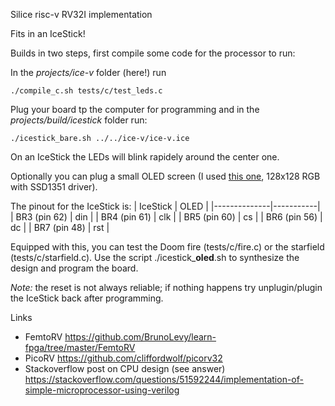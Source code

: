 Silice risc-v RV32I implementation

Fits in an IceStick!

Builds in two steps, first compile some code for the processor to run:

In the *projects/ice-v* folder (here!) run
```
./compile_c.sh tests/c/test_leds.c
```

Plug your board tp the computer for programming and in the *projects/build/icestick* folder run:
```
./icestick_bare.sh ../../ice-v/ice-v.ice
```

On an IceStick the LEDs will blink rapidely around the center one.

Optionally you can plug a small OLED screen (I used [this one](https://www.waveshare.com/1.5inch-rgb-oled-module.htm), 128x128 RGB with SSD1351 driver).

The pinout for the IceStick is:
| IceStick     | OLED      |
|--------------|-----------|
| BR3 (pin 62) | din       |
| BR4 (pin 61) | clk       |
| BR5 (pin 60) | cs        |
| BR6 (pin 56) | dc        |
| BR7 (pin 48) | rst       |

Equipped with this, you can test the Doom fire (tests/c/fire.c) or the starfield
(tests/c/starfield.c). Use the script ./icestick_**oled**.sh to synthesize the
design and program the board.


*Note:* the reset is not always reliable; if nothing happens try unplugin/plugin
the IceStick back after programming.

Links

* FemtoRV https://github.com/BrunoLevy/learn-fpga/tree/master/FemtoRV
* PicoRV  https://github.com/cliffordwolf/picorv32
* Stackoverflow post on CPU design (see answer) https://stackoverflow.com/questions/51592244/implementation-of-simple-microprocessor-using-verilog
